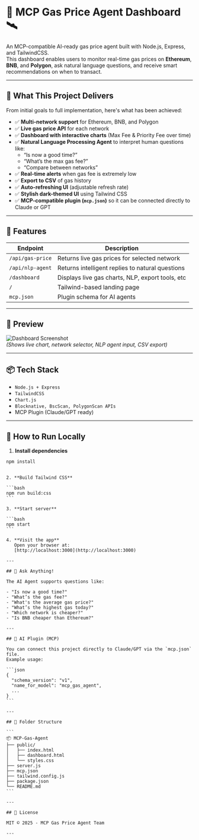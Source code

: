 # 🚀 MCP Gas Price Agent Dashboard 🛰️

An MCP-compatible AI-ready gas price agent built with Node.js, Express, and TailwindCSS.  
This dashboard enables users to monitor real-time gas prices on **Ethereum**, **BNB**, and **Polygon**, ask natural language questions, and receive smart recommendations on when to transact.

---

## 🧠 What This Project Delivers

From initial goals to full implementation, here's what has been achieved:

- ✅ **Multi-network support** for Ethereum, BNB, and Polygon
- ✅ **Live gas price API** for each network
- ✅ **Dashboard with interactive charts** (Max Fee & Priority Fee over time)
- ✅ **Natural Language Processing Agent** to interpret human questions like:
  - “Is now a good time?”
  - “What’s the max gas fee?”
  - “Compare between networks”
- ✅ **Real-time alerts** when gas fee is extremely low
- ✅ **Export to CSV** of gas history
- ✅ **Auto-refreshing UI** (adjustable refresh rate)
- ✅ **Stylish dark-themed UI** using Tailwind CSS
- ✅ **MCP-compatible plugin (`mcp.json`)** so it can be connected directly to Claude or GPT

---

## 🔧 Features

| Endpoint         | Description                                      |
| ---------------- | ------------------------------------------------ |
| `/api/gas-price` | Returns live gas prices for selected network     |
| `/api/nlp-agent` | Returns intelligent replies to natural questions |
| `/dashboard`     | Displays live gas charts, NLP, export tools, etc |
| `/`              | Tailwind-based landing page                      |
| `mcp.json`       | Plugin schema for AI agents                      |

---

## 📸 Preview

![Dashboard Screenshot](./screenshots/dashboard.png)  
_(Shows live chart, network selector, NLP agent input, CSV export)_

---

## 📦 Tech Stack

- `Node.js + Express`
- `TailwindCSS`
- `Chart.js`
- `Blocknative, BscScan, PolygonScan APIs`
- MCP Plugin (Claude/GPT ready)

---

## 🚀 How to Run Locally

1. **Install dependencies**

```bash
npm install
```

````

2. **Build Tailwind CSS**

```bash
npm run build:css
```

3. **Start server**

```bash
npm start
```

4. **Visit the app**
   Open your browser at:
   [http://localhost:3000](http://localhost:3000)

---

## 🤖 Ask Anything!

The AI Agent supports questions like:

- "Is now a good time?"
- "What’s the gas fee?"
- "What's the average gas price?"
- "What’s the highest gas today?"
- "Which network is cheaper?"
- "Is BNB cheaper than Ethereum?"

---

## 🔌 AI Plugin (MCP)

You can connect this project directly to Claude/GPT via the `mcp.json` file.
Example usage:

```json
{
  "schema_version": "v1",
  "name_for_model": "mcp_gas_agent",
  ...
}
```

---

## 📁 Folder Structure

```
📦 MCP-Gas-Agent
├── public/
│   ├── index.html
│   ├── dashboard.html
│   └── styles.css
├── server.js
├── mcp.json
├── tailwind.config.js
├── package.json
└── README.md
```

---

## 📝 License

MIT © 2025 - MCP Gas Price Agent Team

---

````
